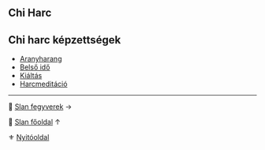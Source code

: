 ## Chi Harc


## Chi harc képzettségek
- [Aranyharang](kepzettsegek.primer.slan/chi_harc_aranyharang.md)
- [Belső idő](kepzettsegek.primer.slan/chi_harc_belso_ido.md)
- [Kiáltás](kepzettsegek.primer.slan/chi_harc_kialtas.md)
- [Harcmeditáció](kepzettsegek.primer.slan/chi_harc_harcmeditacio.md)

---

🔗 [Slan fegyverek](113_slan_fegyverek.md) →

🔗 [Slan főoldal](110_slan.md) ↑

⚜️ [Nyitóoldal](start.md)
